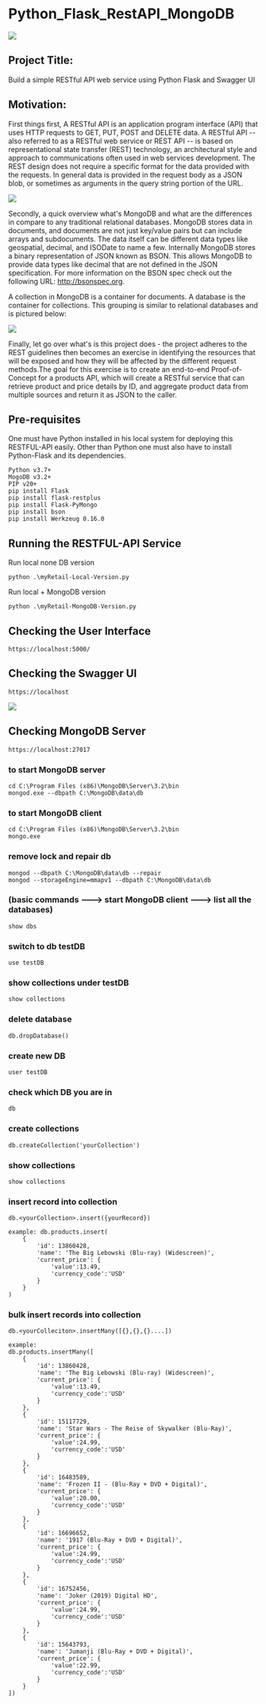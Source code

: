 # Python_Flask_RestAPI_MongoDB
![](/images/Flask+Mongo.jpg)

## Project Title: 
Build a simple RESTful API web service using Python Flask and Swagger UI 

## Motivation: 
First things first, A RESTful API is an application program interface (API) that uses HTTP requests to GET, PUT, POST and DELETE data. A RESTful API -- also referred to as a RESTful web service or REST API -- is based on representational state transfer (REST) technology, an architectural style and approach to communications often used in web services development. The REST design does not require a specific format for the data provided with the requests. In general data is provided in the request body as a JSON blob, or sometimes as arguments in the query string portion of the URL.

![](/images/REST.png)

Secondly, a quick overview what's MongoDB and what are the differences in compare to any traditional relational databases. 
MongoDB stores data in documents, and documents are not just key/value pairs but can include arrays and subdocuments. The data itself can be different data types like geospatial, decimal, and ISODate to name a few. Internally MongoDB stores a binary representation of JSON known as BSON. This allows MongoDB to provide data types like decimal that are not defined in the JSON specification. For more information on the BSON spec check out the following URL: http://bsonspec.org.

A collection in MongoDB is a container for documents. A database is the container for collections. This grouping is similar to relational databases and is pictured below:

![](/images/MongoDB.png)

Finally, let go over what's is this project does - the project adheres to the REST guidelines then becomes an exercise in identifying the resources that will be exposed and how they will be affected by the different request methods.The goal for this exercise is to create an end-to-end Proof-of-Concept for a products API, which will create a RESTful service that can retrieve product and price details by ID, and aggregate product data from multiple sources and return it as JSON to the caller. 

## Pre-requisites

One must have Python installed in his local system for deploying this RESTFUL-API easily. Other than Python one must also have to install Python-Flask and its dependencies.

```
Python v3.7+ 
MogoDB v3.2+
PIP v20+
pip install Flask 
pip install flask-restplus
pip install Flask-PyMongo
pip install bson
pip install Werkzeug 0.16.0
```

## Running the RESTFUL-API Service

Run local none DB version
```
python .\myRetail-Local-Version.py
```
Run local + MongoDB version
```
python .\myRetail-MongoDB-Version.py
```

## Checking the User Interface
```
https://localhost:5000/
```

## Checking the Swagger UI 
```
https://localhost
```
![](/images/Swagger.png)

## Checking MongoDB Server
```
https://localhost:27017
```

### to start MongoDB server
```
cd C:\Program Files (x86)\MongoDB\Server\3.2\bin
mongod.exe --dbpath C:\MongoDB\data\db
```

### to start MongoDB client 
```
cd C:\Program Files (x86)\MongoDB\Server\3.2\bin
mongo.exe
```

### remove lock and repair db
```
mongod --dbpath C:\MongoDB\data\db --repair
mongod --storageEngine=mmapv1 --dbpath C:\MongoDB\data\db
```

### (basic commands ---> start MongoDB client ---> list all the databases)
``` 
show dbs 
```
### switch to db testDB
```
use testDB 
```
### show collections under testDB
```
show collections
```
### delete database 
```
db.dropDatabase()
```
### create new DB 
```
user testDB
```
### check which DB you are in 
```
db
```
### create collections 
```
db.createCollection('yourCollection')
```
### show collections 
```
show collections
```
### insert record into collection 
```
db.<yourCollection>.insert({yourRecord})

example: db.products.insert(
    {
        'id': 13860428,
        'name': 'The Big Lebowski (Blu-ray) (Widescreen)',
        'current_price': {
            'value':13.49,
            'currency_code':'USD'
        }
    }
)
```
### bulk insert records into collection 
```
db.<yourColleciton>.insertMany([{},{},{}....])

example: 
db.products.insertMany([
    {
        'id': 13860428,
        'name': 'The Big Lebowski (Blu-ray) (Widescreen)',
        'current_price': {
            'value':13.49,
            'currency_code':'USD'
        }
    },
    {
        'id': 15117729,
        'name': 'Star Wars - The Reise of Skywalker (Blu-Ray)',
        'current_price': {
            'value':24.99,
            'currency_code':'USD'
        }
    },
    {
        'id': 16483589,
        'name': 'Frozen II - (Blu-Ray + DVD + Digital)',
        'current_price': {
            'value':20.00,
            'currency_code':'USD'
        }
    },
    {
        'id': 16696652,
        'name': '1917 (Blu-Ray + DVD + Digital)',
        'current_price': {
            'value':24.99,
            'currency_code':'USD'
        }
    },
    {
        'id': 16752456,
        'name': 'Joker (2019) Digital HD',
        'current_price': {
            'value':24.99,
            'currency_code':'USD'
        }
    },
    {
        'id': 15643793,
        'name': 'Jumanji (Blu-Ray + DVD + Digital)',
        'current_price': {
            'value':22.99,
            'currency_code':'USD'
        }
    }
])

```